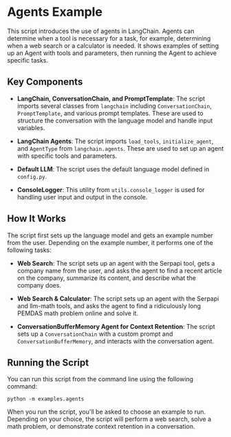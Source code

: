 # Agents Example

This script introduces the use of agents in LangChain. Agents can determine when a tool is necessary for a task, for example, determining when a web search or a calculator is needed. It shows examples of setting up an Agent with tools and parameters, then running the Agent to achieve specific tasks.

## Key Components

-   **LangChain, ConversationChain, and PromptTemplate**: The script imports several classes from `langchain` including `ConversationChain`, `PromptTemplate`, and various prompt templates. These are used to structure the conversation with the language model and handle input variables.
    
-   **LangChain Agents**: The script imports `load_tools`, `initialize_agent`, and `AgentType` from `langchain.agents`. These are used to set up an agent with specific tools and parameters.
    
-   **Default LLM**: The script uses the default language model defined in `config.py`.
    
-   **ConsoleLogger**: This utility from `utils.console_logger` is used for handling user input and output in the console.
    

## How It Works

The script first sets up the language model and gets an example number from the user. Depending on the example number, it performs one of the following tasks:

-   **Web Search**: The script sets up an agent with the Serpapi tool, gets a company name from the user, and asks the agent to find a recent article on the company, summarize its content, and describe what the company does.
    
-   **Web Search & Calculator**: The script sets up an agent with the Serpapi and llm-math tools, and asks the agent to find a ridiculously long PEMDAS math problem online and solve it.
    
-   **ConversationBufferMemory Agent for Context Retention**: The script sets up a `ConversationChain` with a custom prompt and `ConversationBufferMemory`, and interacts with the conversation agent.
    

## Running the Script

You can run this script from the command line using the following command:

`python -m examples.agents`

When you run the script, you'll be asked to choose an example to run. Depending on your choice, the script will perform a web search, solve a math problem, or demonstrate context retention in a conversation.